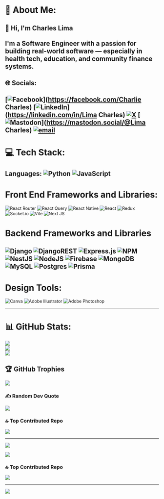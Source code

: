 # 💫 About Me:
👋 Hi, I'm Charles Lima<br><br>I'm a Software Engineer with a passion for building real-world software — especially in health tech, education, and community finance systems.
---

## 🌐 Socials:
[![Facebook](https://img.shields.io/badge/Facebook-%231877F2.svg?logo=Facebook&logoColor=white)](https://facebook.com/Charlie Charles)
[![LinkedIn](https://img.shields.io/badge/LinkedIn-%230077B5.svg?logo=linkedin&logoColor=white)](https://linkedin.com/in/Lima Charles)
[![X](https://img.shields.io/badge/X-black.svg?logo=X&logoColor=white)](https://x.com/Charles015)
[![Mastodon](https://img.shields.io/badge/-MASTODON-%232B90D9?logo=mastodon&logoColor=white)](https://mastodon.social/@Lima Charles)
[![email](https://img.shields.io/badge/Email-D14836?logo=gmail&logoColor=white)](mailto:kehbuma185@gmail.com) 
---

# 💻 Tech Stack:
Languages:
![Python](https://img.shields.io/badge/python-3670A0?style=flat&logo=python&logoColor=ffdd54)
![JavaScript](https://img.shields.io/badge/javascript-%23323330.svg?style=flat&logo=javascript&logoColor=%23F7DF1E) 
---
# Front End Frameworks and Libraries:
![React Router](https://img.shields.io/badge/React_Router-CA4245?style=flat&logo=react-router&logoColor=white)
![React Query](https://img.shields.io/badge/-React%20Query-FF4154?style=flat&logo=react%20query&logoColor=white)
![React Native](https://img.shields.io/badge/react_native-%2320232a.svg?style=flat&logo=react&logoColor=%2361DAFB)
![React](https://img.shields.io/badge/react-%2320232a.svg?style=flat&logo=react&logoColor=%2361DAFB)
![Redux](https://img.shields.io/badge/redux-%23593d88.svg?style=flat&logo=redux&logoColor=white)
![Socket.io](https://img.shields.io/badge/Socket.io-black?style=flat&logo=socket.io&badgeColor=010101)
![Vite](https://img.shields.io/badge/vite-%23646CFF.svg?style=flat&logo=vite&logoColor=white)
![Next JS](https://img.shields.io/badge/Next-black?style=flat&logo=next.js&logoColor=white)

# Backend Frameworks and Libraries
![Django](https://img.shields.io/badge/django-%23092E20.svg?style=flat&logo=django&logoColor=white)
![DjangoREST](https://img.shields.io/badge/DJANGO-REST-ff1709?style=flat&logo=django&logoColor=white&color=ff1709&labelColor=gray) 
![Express.js](https://img.shields.io/badge/express.js-%23404d59.svg?style=flat&logo=express&logoColor=%2361DAFB)
![NPM](https://img.shields.io/badge/NPM-%23CB3837.svg?style=flat&logo=npm&logoColor=white)
![NestJS](https://img.shields.io/badge/nestjs-%23E0234E.svg?style=flat&logo=nestjs&logoColor=white)
![NodeJS](https://img.shields.io/badge/node.js-6DA55F?style=flat&logo=node.js&logoColor=white)
![Firebase](https://img.shields.io/badge/firebase-a08021?style=flat&logo=firebase&logoColor=ffcd34)
![MongoDB](https://img.shields.io/badge/MongoDB-%234ea94b.svg?style=flat&logo=mongodb&logoColor=white)
![MySQL](https://img.shields.io/badge/mysql-4479A1.svg?style=flat&logo=mysql&logoColor=white)
![Postgres](https://img.shields.io/badge/postgres-%23316192.svg?style=flat&logo=postgresql&logoColor=white)
![Prisma](https://img.shields.io/badge/Prisma-3982CE?style=flat&logo=Prisma&logoColor=white)
---

# Design Tools:
![Canva](https://img.shields.io/badge/Canva-%2300C4CC.svg?style=flat&logo=Canva&logoColor=white)
![Adobe Illustrator](https://img.shields.io/badge/adobe%20illustrator-%23FF9A00.svg?style=flat&logo=adobe%20illustrator&logoColor=white)
![Adobe Photoshop](https://img.shields.io/badge/adobe%20photoshop-%2331A8FF.svg?style=flat&logo=adobe%20photoshop&logoColor=white)

---
# 📊 GitHub Stats:
![](https://github-readme-stats.vercel.app/api?username=Charleslima15&theme=dark&hide_border=false&include_all_commits=false&count_private=false)<br/>
![](https://nirzak-streak-stats.vercel.app/?user=Charleslima15&theme=dark&hide_border=false)<br/>
![](https://github-readme-stats.vercel.app/api/top-langs/?username=Charleslima15&theme=dark&hide_border=false&include_all_commits=false&count_private=false&layout=compact)

## 🏆 GitHub Trophies
![](https://github-profile-trophy.vercel.app/?username=Charleslima15&theme=radical&no-frame=false&no-bg=false&margin-w=4)

### ✍️ Random Dev Quote
![](https://quotes-github-readme.vercel.app/api?type=horizontal&theme=radical)

### 🔝 Top Contributed Repo
![](https://github-contributor-stats.vercel.app/api?username=Charleslima15&limit=5&theme=dark&combine_all_yearly_contributions=true)

---
[![](https://visitcount.itsvg.in/api?id=Charleslima15&icon=0&color=0)](https://visitcount.itsvg.in)

<!-- Proudly created with GPRM ( https://gprm.itsvg.in ) -->
![](https://quotes-github-readme.vercel.app/api?type=vetical&theme=radical)

### 🔝 Top Contributed Repo
![](https://github-contributor-stats.vercel.app/api?username=Charleslima15&limit=5&theme=dark&combine_all_yearly_contributions=true)

---
[![](https://visitcount.itsvg.in/api?id=Charleslima15&icon=0&color=0)](https://visitcount.itsvg.in)

<!-- Proudly created with GPRM ( https://gprm.itsvg.in ) -->
